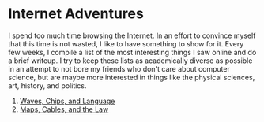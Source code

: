 
# Internet Adventures

I spend too much time browsing the Internet. In an effort to convince myself that this time is not wasted, I like to have something to show for it. Every few weeks, I compile a list of the most interesting things I saw online and do a brief writeup. I try to keep these lists as academically diverse as possible in an attempt to not bore my friends who don't care about computer science, but are maybe more interested in things like the physical sciences, art, history, and politics.


1. [Waves, Chips, and Language](waves-chips-language.html)
2. [Maps, Cables, and the Law](maps-cables-law.html)

